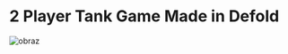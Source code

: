# 2 Player Tank Game Made in Defold

![obraz](https://github.com/user-attachments/assets/31738fff-7ff8-4381-b9a7-57fc64a0b88b)
